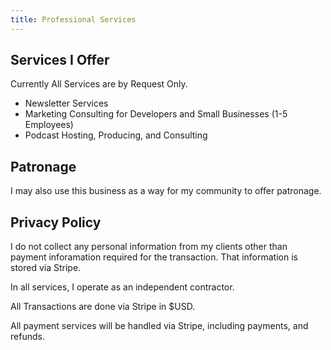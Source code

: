 ```yaml
---
title: Professional Services
---
```


## Services I Offer

Currently All Services are by Request Only.

- Newsletter Services
- Marketing Consulting for Developers and Small Businesses (1-5 Employees) 
- Podcast Hosting, Producing, and Consulting

## Patronage

I may also use this business as a way for my community to offer patronage.

## Privacy Policy
I do not collect any personal information from my clients other than payment inforamation required for the transaction. That information is stored via Stripe.

In all services, I operate as an independent contractor.

All Transactions are done via Stripe in $USD.

All payment services will be handled via Stripe, including payments, and refunds.

